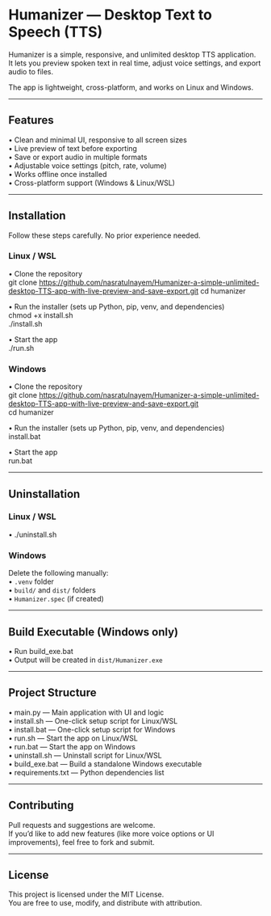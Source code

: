 # Humanizer — Desktop Text to Speech (TTS)

Humanizer is a simple, responsive, and unlimited desktop TTS application.  
It lets you preview spoken text in real time, adjust voice settings, and export audio to files.

The app is lightweight, cross-platform, and works on Linux and Windows.

---

## Features
• Clean and minimal UI, responsive to all screen sizes  
• Live preview of text before exporting  
• Save or export audio in multiple formats  
• Adjustable voice settings (pitch, rate, volume)  
• Works offline once installed  
• Cross-platform support (Windows & Linux/WSL)  

---

## Installation

Follow these steps carefully. No prior experience needed.

### Linux / WSL
• Clone the repository  
  git clone https://github.com/nasratulnayem/Humanizer-a-simple-unlimited-desktop-TTS-app-with-live-preview-and-save-export.git
  cd humanizer  

• Run the installer (sets up Python, pip, venv, and dependencies)  
  chmod +x install.sh  
  ./install.sh  

• Start the app  
  ./run.sh  

### Windows
• Clone the repository  
  git clone https://github.com/nasratulnayem/Humanizer-a-simple-unlimited-desktop-TTS-app-with-live-preview-and-save-export.git  
  cd humanizer  

• Run the installer (sets up Python, pip, venv, and dependencies)  
  install.bat  

• Start the app  
  run.bat  

---

## Uninstallation

### Linux / WSL  
• ./uninstall.sh  

### Windows  
Delete the following manually:  
• `.venv` folder  
• `build/` and `dist/` folders  
• `Humanizer.spec` (if created)  

---

## Build Executable (Windows only)
• Run build_exe.bat  
• Output will be created in `dist/Humanizer.exe`  

---

## Project Structure
• main.py — Main application with UI and logic  
• install.sh — One-click setup script for Linux/WSL  
• install.bat — One-click setup script for Windows  
• run.sh — Start the app on Linux/WSL  
• run.bat — Start the app on Windows  
• uninstall.sh — Uninstall script for Linux/WSL  
• build_exe.bat — Build a standalone Windows executable  
• requirements.txt — Python dependencies list  

---

## Contributing
Pull requests and suggestions are welcome.  
If you’d like to add new features (like more voice options or UI improvements), feel free to fork and submit.  

---

## License
This project is licensed under the MIT License.  
You are free to use, modify, and distribute with attribution.
